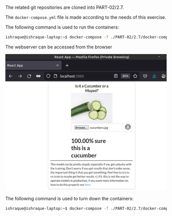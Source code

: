 The related git repositories are cloned into PART-02/2.7.

The ```docker-compose.yml``` file is made according to the needs of this exercise.

The following command is used to run the containers:

```sh
ishraque@ishraque-laptop:~$ docker-compose -f ./PART-02/2.7/docker-compose.yml up -d
```

The webserver can be accessed from the browser

![accessing the web application](./browser_screenshot_EX2.7.png)


The following command is used to turn down the containers:

```sh
ishraque@ishraque-laptop:~$ docker-compose -f ./PART-02/2.7/docker-compose.yml down -v
```